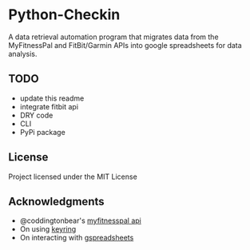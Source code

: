 # Python-Checkin
A data retrieval automation program that migrates data from the MyFitnessPal and FitBit/Garmin APIs into google spreadsheets for data analysis.

## TODO
 * update this readme
 * integrate fitbit api
 * DRY code
 * CLI
 * PyPi package

## License
Project licensed under the MIT License

## Acknowledgments
* @coddingtonbear's [myfitnesspal api](https://github.com/coddingtonbear/python-myfitnesspal.git)
* On using [keyring](https://alexwlchan.net/2016/11/you-should-use-keyring/)
* On interacting with [gspreadsheets](https://www.twilio.com/blog/2017/02/an-easy-way-to-read-and-write-to-a-google-spreadsheet-in-python.html)

